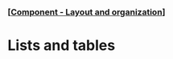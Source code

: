 ### [[Component - Layout and organization](./human-interface-guidelines-markdown/Component/layout-and-organization.md)]  
  
# **Lists and tables**  

